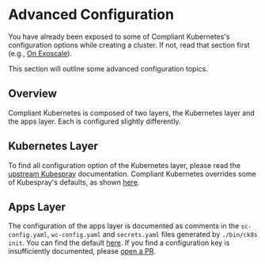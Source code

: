 # Advanced Configuration

You have already been exposed to some of Compliant Kubernetes's configuration options while creating a cluster. If not, read that section first (e.g., [On Exoscale](/compliantkubernetes/operator-manual/exoscale/)).

This section will outline some advanced configuration topics.

## Overview

Compliant Kubernetes is composed of two layers, the Kubernetes layer and the apps layer. Each is configured slightly differently.

## Kubernetes Layer

To find all configuration option of the Kubernetes layer, please read the [upstream Kubespray](https://github.com/kubernetes-sigs/kubespray/blob/master/docs/vars.md) documentation.
Compliant Kubernetes overrides some of Kubespray's defaults, as shown [here](https://github.com/elastisys/compliantkubernetes-kubespray/tree/main/config).

## Apps Layer

The configuration of the apps layer is documented as comments in the `sc-config.yaml`, `wc-config.yaml` and `secrets.yaml` files generated by `./bin/ck8s init`. You can find the default [here](https://github.com/elastisys/compliantkubernetes-apps/tree/main/config/config).
If you find a configuration key is insufficiently documented, please [open a PR](https://github.com/elastisys/compliantkubernetes-apps/pulls).